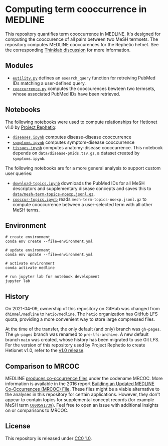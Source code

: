 # Computing term cooccurrence in MEDLINE

This repository quantifies term cooccurrence in MEDLINE.
It's designed for computing the cooccurence of all pairs between two MeSH termsets.
The repository computes MEDLINE cooccurences for the Rephetio hetnet.
See the corresponding [Thinklab discussion](https://doi.org/10.15363/thinklab.d67 "Mining knowledge from MEDLINE articles and their indexed MeSH terms") for more information.

## Modules

+ [`eutility.py`](eutility.py) defines an `esearch_query` function for retreiving PubMed IDs matching a user-defined query.
+ [`cooccurrence.py`](cooccurrence.py) computes the cooccurences bewteen two termsets,
  whose associated PubMed IDs have been retrieved.

## Notebooks

The following notebooks were used to compute relationships for Hetionet v1.0 by [Project Rephetio](https://git.dhimmel.com/rephetio-manuscript/):

+ [`diseases.ipynb`](diseases.ipynb) computes disease-disease cooccurrence
+ [`symptoms.ipynb`](symptoms.ipynb) computes symptom-disease cooccurrence
+ [`tissues.ipynb`](tissues.ipynb) computes anatomy-disease cooccurrence.
  This notebook depends on `data/disease-pmids.tsv.gz`,
  a dataset created by `symptoms.ipynb`.

The following notebooks are for a more general analysis to support custom user queries:

- [`download-topics.ipynb`](download-topics.ipynb) downloads the PubMed IDs for all MeSH descriptors and supplementary disease concepts and saves this to [`data/mesh-term-topics-noexp.jsonl.gz`](data/mesh-term-topics-noexp.jsonl.gz).
- [`cooccur-topics.ipynb`](cooccur-topics.ipynb) reads `mesh-term-topics-noexp.jsonl.gz` to compute cooccurrence between a user-selected term with all other MeSH terms.

## Environment

```shell
# create environment
conda env create --file=environment.yml

# update environment
conda env update --file=environment.yml

# activate environment
conda activate medline

# run jupyter lab for notebook development
jupyter lab
```

## History

On 2021-04-09, ownership of this repository on GitHub was changed from `dhimmel/medline` to `hetio/medline`.
The `hetio` organization has GitHub LFS quota,
providing a more convenient way to store large compressed files.

At the time of the transfer, the only default (and only) branch was `gh-pages`.
The `gh-pages` branch was renamed to `pre-lfs-archive`.
A new default branch `main` was created, whose history has been migrated to use Git LFS.
For the version of this repository used by Project Rephetio to create Hetionet v1.0,
refer to the [v1.0 release](https://github.com/hetio/medline/releases/tag/v1.0).

## Comparison to MRCOC

MEDLINE [produces co-occurrence files](https://ii.nlm.nih.gov/MRCOC.shtml) under the codename MRCOC.
More information is available in the 2016 report [Building an Updated MEDLINE Co-Occurrences (MRCOC) File](https://ii.nlm.nih.gov/MRCOC/MRCOC_Doc_2016.pdf).
These files might be a viable alternative to the analyses in this repository for certain applications.
However, they don't appear to contain topics for supplemental concept records
(for example MeSH term [`C000591739`](https://id.nlm.nih.gov/mesh/2020/C000591739.html)).
Feel free to open an issue with additional insights on or comparisons to MRCOC.

## License

This repository is released under [CC0 1.0](https://creativecommons.org/publicdomain/zero/1.0/ "CC0 1.0 Universal: Public Domain Dedication").
